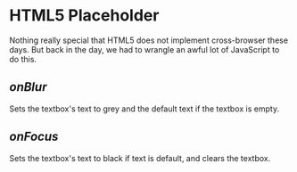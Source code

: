 # HTML5 Placeholder
Nothing really special that HTML5 does not implement cross-browser these days. But back in the day, we had to wrangle an awful lot of JavaScript to do this.

## *onBlur*
Sets the textbox's text to grey and the default text if the textbox is empty.

## *onFocus*
Sets the textbox's text to black if text is default, and clears the textbox.
